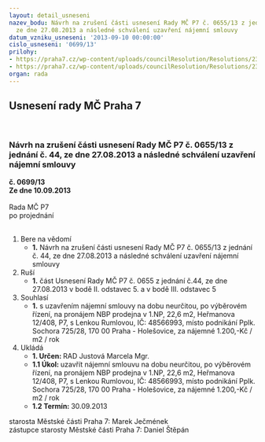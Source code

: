 ```yaml
---
layout: detail_usneseni
nazev_bodu: Návrh na zrušení části usnesení Rady MČ P7 č. 0655/13 z jednání č. 44,
  ze dne 27.08.2013 a následné schválení uzavření nájemní smlouvy
datum_vzniku_usneseni: '2013-09-10 00:00:00'
cislo_usneseni: '0699/13'
prilohy:
- https://praha7.cz/wp-content/uploads/councilResolution/Resolutions/23682/48-13-usnesen%c3%ad_rady_%c4%8d.0655-13_z_27.8.2013.doc
- https://praha7.cz/wp-content/uploads/councilResolution/Resolutions/23682/48-13-v%c3%bdpis_z_%c5%beivnost._rejst%c5%99%c3%adku_-_rumlov%c3%a1_lenka.pdf
organ: rada
---
```

<div id="ucUsn_pList" class="usn">
	<span><h2>Usnesení rady MČ Praha 7 </h2>
<br></span><div class="standBody">
<span><h3>Návrh na zrušení části usnesení Rady MČ P7 č. 0655/13 z jednání č. 44, ze dne 27.08.2013 a následné schválení uzavření nájemní smlouvy</h3></span><div class="center">
		<strong>č. 0699/13</strong><br>
	</div>
<div class="center">
		<strong>Ze dne 10.09.2013</strong><br><br>
	</div>Rada MČ P7<br> po projednání<br><br><ol>
<li>Bere na vědomí<ul><li>
<strong>1.</strong> Návrh na zrušení části usnesení Rady MČ P7 č. 0655/13 z jednání č. 44, ze dne 27.08.2013 a následné schválení uzavření nájemní smlouvy</li></ul>
</li>
<li>Ruší<ul><li>
<strong>1.</strong> část Usnesení Rady MČ P7 č. 0655 z jednání č.44, ze dne 27.08.2013 v bodě II. odstavec 5. a v bodě III. odstavec 5</li></ul>
</li>
<li>Souhlasí<ul><li>
<strong>1.</strong> s uzavřením nájemní smlouvy na dobu neurčitou, po výběrovém řízení, na pronájem NBP prodejna v 1.NP, 22,6 m2, Heřmanova 12/408, P7,  s Lenkou Rumlovou, IČ: 48566993, místo podnikání Pplk. Sochora 725/28,  170 00 Praha - Holešovice, za nájemné 1.200,-Kč / m2 / rok</li></ul>
</li>
<li>Ukládá<ul>
<li>
<strong>1. Určen: </strong>RAD Justová Marcela Mgr.</li>
<li>
<strong>1.1 Úkol: </strong>uzavřít nájemní smlouvu na dobu neurčitou, po výběrovém řízení, na pronájem NBP prodejna v 1.NP, 22,6 m2, Heřmanova 12/408, P7, s  Lenkou Rumlovou, IČ: 48566993, místo podnikání Pplk. Sochora 725/28, 170 00 Praha - Holešovice, za nájemné 1.200,-Kč / m2 / rok</li>
<li>
<strong>1.2 Termín: </strong>30.09.2013</li>
</ul>
</li>
</ol>starosta Městské části Praha 7: Marek Ječmének<br>zástupce starosty Městské části Praha 7: Daniel Štěpán 
</div>
</div>